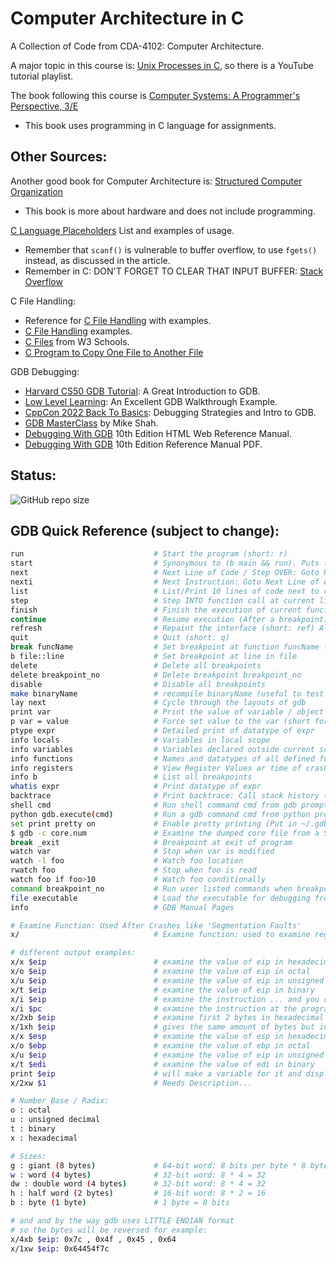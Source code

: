 # Computer Architecture in C

A Collection of Code from CDA-4102: Computer Architecture.

A major topic in this course is: [Unix Processes in C](https://www.youtube.com/playlist?list=PLfqABt5AS4FkW5mOn2Tn9ZZLLDwA3kZUY), so there is a YouTube tutorial playlist.

The book following this course is [Computer Systems: A Programmer's Perspective, 3/E](http://csapp.cs.cmu.edu/)
 - This book uses programming in C language for assignments.

## Other Sources:

Another good book for Computer Architecture is: [Structured Computer Organization](https://www.pearson.com/en-us/subject-catalog/p/structured-computer-organization/P200000003183/9780137618446)
 - This book is more about hardware and does not include programming.

[C Language Placeholders](https://en.m.wikibooks.org/wiki/C_Programming/Simple_input_and_output) List and examples of usage.
 - Remember that `scanf()` is vulnerable to buffer overflow, to use `fgets()` instead, as discussed in the article.
 - Remember in C: DON'T FORGET TO CLEAR THAT INPUT BUFFER: [Stack Overflow](https://stackoverflow.com/questions/44943622/getchar-function-to-clear-input-buffer-outside-of-while-condition)

C File Handling:

 - Reference for [C File Handling](https://www.w3schools.blog/c-file-handling) with examples.
 - [C File Handling](https://www.w3schools.in/c-programming/file-handling) examples.
 - [C Files](https://www.w3schools.com/c/c_files.php) from W3 Schools.
 - [C Program to Copy One File to Another File](https://www.sanfoundry.com/c-program-copy-file/)

GDB Debugging:

 - [Harvard CS50 GDB Tutorial](https://www.youtube.com/watch?v=sCtY--xRUyI): A Great Introduction to GDB.
 - [Low Level Learning](https://www.youtube.com/watch?v=Dq8l1_-QgAc): An Excellent GDB Walkthrough Example.
 - [CppCon 2022 Back To Basics](https://www.youtube.com/watch?v=YzIBwqWC6EM): Debugging Strategies and Intro to GDB.
 - [GDB MasterClass](https://www.youtube.com/watch?v=MTkDTjdDP3c) by Mike Shah.
 - [Debugging With GDB](https://sourceware.org/gdb/current/onlinedocs/gdb.html/) 10th Edition HTML Web Reference Manual.
 - [Debugging With GDB](https://sourceware.org/gdb/current/onlinedocs/gdb.pdf) 10th Edition Reference Manual PDF.

## Status:

![GitHub repo size](https://img.shields.io/github/repo-size/ADolbyB/architecture-in-c?label=Repo%20Size&logo=Github)

## GDB Quick Reference (subject to change):

```bash
run                             # Start the program (short: r)
start                           # Synonymous to (b main && run). Puts temporary breakpoint at main()
next                            # Next Line of Code / Step OVER: Goto Next Line & Execute current line (short: n)
nexti                           # Next Instruction: Goto Next Line of ASSEMBLY & Execute current line of ASM.
list                            # List/Print 10 lines of code next to currently executing line of code (short: l)
step                            # Step INTO function call at current line (short: s)
finish                          # Finish the execution of current function (short: fin)
continue                        # Resume execution (After a breakpoint) (short: c)
refresh                         # Repaint the interface (short: ref) Also: Ctrl+l
quit                            # Quit (short: q)
break funcName                  # Set breakpoint at function funcName (short: b funcName)
b file::line                    # Set breakpoint at line in file
delete                          # Delete all breakpoints
delete breakpoint_no            # Delete breakpoint breakpoint_no
disable                         # Disable all breakpoints
make binaryName                 # recompile binaryName (useful to test after 'p var = value' changes)
lay next                        # Cycle through the layouts of gdb
print var                       # Print the value of variable / object var (short: p)
p var = value                   # Force set value to the var (short for print)
ptype expr                      # Detailed print of datatype of expr
info locals                     # Variables in local scope
info variables                  # Variables declared outside current scope
info functions                  # Names and datatypes of all defined functions
info registers                  # View Register Values ar time of crash
info b                          # List all breakpoints
whatis expr                     # Print datatype of expr
backtrace                       # Print backtrace: Call stack history (short 'bt')
shell cmd                       # Run shell command cmd from gdb prompt
python gdb.execute(cmd)         # Run a gdb command cmd from python prompt
set print pretty on             # Enable pretty printing (Put in ~/.gdbinit)
$ gdb -c core.num               # Examine the dumped core file from a SIGSEGV(shell command)
break _exit                     # Breakpoint at exit of program
watch var                       # Stop when var is modified
watch -l foo                    # Watch foo location
rwatch foo                      # Stop when foo is read
watch foo if foo>10             # Watch foo conditionally
command breakpoint_no           # Run user listed commands when breakpoint is hit (End list of commands with 'end')
file executable                 # Load the executable for debugging from inside gdb
info                            # GDB Manual Pages

# Examine Function: Used After Crashes like 'Segmentation Faults'
x/                              # Examine function: used to examine registers and see what address they point to

# different output examples:
x/x $eip                        # examine the value of eip in hexadecimal 
x/o $eip                        # examine the value of eip in octal
x/u $eip                        # examine the value of eip in unsigned base-10 decimal
x/t $eip                        # examine the value of eip in binary
x/i $eip                        # examine the instruction ... and you can choose the size for example:
x/i $pc                         # examine the instruction at the program counter (before the crash)
x/2xb $eip                      # examine first 2 bytes in hexadecimal  
x/1xh $eip                      # gives the same amount of bytes but in one line ('h' stands for half-word which is a short (2 bytes))
x/x $esp                        # examine the value of esp in hexadecimal 
x/o $ebp                        # examine the value of ebp in octal 
x/u $eip                        # examine the value of eip in unsigned decimal Base-10 
x/t $edi                        # examine the value of edi in binary
print $eip                      # will make a variable for it and display the value and address
x/2xw $1                        # Needs Description...

# Number Base / Radix:
o : octal
u : unsigned decimal
t : binary
x : hexadecimal

# Sizes:
g : giant (8 bytes)             # 64-bit word: 8 bits per byte * 8 bytes
w : word (4 bytes)              # 32-bit word: 8 * 4 = 32
dw : double word (4 bytes)      # 32-bit word: 8 * 4 = 32
h : half word (2 bytes)         # 16-bit word: 8 * 2 = 16
b : byte (1 byte)               # 1 byte = 8 bits

# and and by the way gdb uses LITTLE ENDIAN format
# so the bytes will be reversed for example:
x/4xb $eip: 0x7c , 0x4f , 0x45 , 0x64
x/1xw $eip: 0x64454f7c
```
